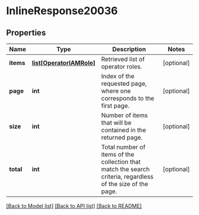 # InlineResponse20036

## Properties
Name | Type | Description | Notes
------------ | ------------- | ------------- | -------------
**items** | [**list[OperatorIAMRole]**](OperatorIAMRole.md) | Retrieved list of operator roles. | [optional] 
**page** | **int** | Index of the requested page, where one corresponds to the first page. | [optional] 
**size** | **int** | Number of items that will be contained in the returned page. | [optional] 
**total** | **int** | Total number of items of the collection that match the search criteria, regardless of the size of the page. | [optional] 

[[Back to Model list]](../README.md#documentation-for-models) [[Back to API list]](../README.md#documentation-for-api-endpoints) [[Back to README]](../README.md)


